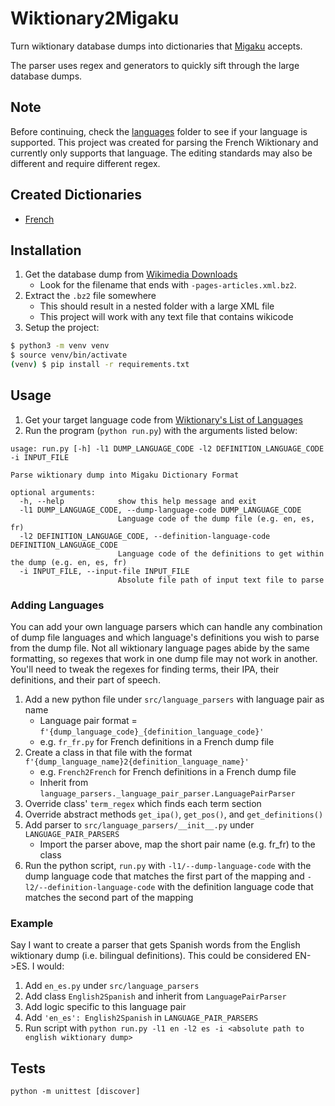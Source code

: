 # Wiktionary2Migaku

Turn wiktionary database dumps into dictionaries that [Migaku](https://www.migaku.io/tools-guides) accepts.

The parser uses regex and generators to quickly sift through the large database dumps.

## Note

Before continuing, check the [languages](./src/language_parsers) folder to see if your language is supported. This project was created for parsing the French Wiktionary and currently only supports that language. The editing standards may also be different and require different regex.

## Created Dictionaries

- [French](https://github.com/cofinley/wiktionary2migaku/releases/download/0.1.0/Wiktionary-French-Monolingual.zip)

## Installation

1. Get the database dump from [Wikimedia Downloads](https://dumps.wikimedia.org/backup-index.html)
    - Look for the filename that ends with `-pages-articles.xml.bz2`.
2. Extract the `.bz2` file somewhere
    - This should result in a nested folder with a large XML file
    - This project will work with any text file that contains wikicode
3. Setup the project:

```bash
$ python3 -m venv venv
$ source venv/bin/activate
(venv) $ pip install -r requirements.txt
```

## Usage

1. Get your target language code from [Wiktionary's List of Languages](https://en.wiktionary.org/wiki/Wiktionary:List_of_languages)
2. Run the program (`python run.py`) with the arguments listed below:

```
usage: run.py [-h] -l1 DUMP_LANGUAGE_CODE -l2 DEFINITION_LANGUAGE_CODE -i INPUT_FILE

Parse wiktionary dump into Migaku Dictionary Format

optional arguments:
  -h, --help            show this help message and exit
  -l1 DUMP_LANGUAGE_CODE, --dump-language-code DUMP_LANGUAGE_CODE
                        Language code of the dump file (e.g. en, es, fr)
  -l2 DEFINITION_LANGUAGE_CODE, --definition-language-code DEFINITION_LANGUAGE_CODE
                        Language code of the definitions to get within the dump (e.g. en, es, fr)
  -i INPUT_FILE, --input-file INPUT_FILE
                        Absolute file path of input text file to parse
```

### Adding Languages

You can add your own language parsers which can handle any combination of dump file languages and which language's definitions you wish to parse from the dump file. Not all wiktionary language pages abide by the same formatting, so regexes that work in one dump file may not work in another. You'll need to tweak the regexes for finding terms, their IPA, their definitions, and their part of speech.

1. Add a new python file under `src/language_parsers` with language pair as name
    - Language pair format = `f'{dump_language_code}_{definition_language_code}'`
    - e.g. `fr_fr.py` for French definitions in a French dump file
1. Create a class in that file with the format `f'{dump_language_name}2{definition_language_name}'`
    - e.g. `French2French` for French definitions in a French dump file
    - Inherit from `language_parsers._language_pair_parser.LanguagePairParser`
1. Override class' `term_regex` which finds each term section
1. Override abstract methods `get_ipa()`, `get_pos()`, and `get_definitions()`
1. Add parser to `src/language_parsers/__init__.py` under `LANGUAGE_PAIR_PARSERS`
    - Import the parser above, map the short pair name (e.g. fr_fr) to the class
1. Run the python script, `run.py` with `-l1/--dump-language-code` with the dump language code that matches the first part of the mapping and `-l2/--definition-language-code` with the definition language code that matches the second part of the mapping

### Example

Say I want to create a parser that gets Spanish words from the English wiktionary dump (i.e. bilingual definitions). This could be considered EN->ES. I would:

1. Add `en_es.py` under `src/language_parsers`
1. Add class `English2Spanish` and inherit from `LanguagePairParser`
1. Add logic specific to this language pair
1. Add `'en_es': English2Spanish` in `LANGUAGE_PAIR_PARSERS`
1. Run script with `python run.py -l1 en -l2 es -i <absolute path to english wiktionary dump>`

## Tests

```
python -m unittest [discover]
```
